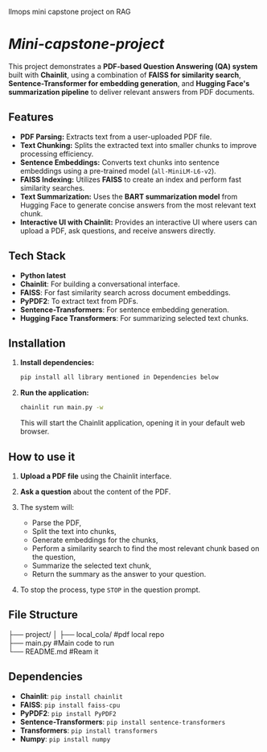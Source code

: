 llmops mini capstone project on RAG
# *Mini-capstone-project*

This project demonstrates a **PDF-based Question Answering (QA) system** built with **Chainlit**, using a combination of **FAISS for similarity search**, **Sentence-Transformer for embedding generation**, and **Hugging Face's summarization pipeline** to deliver relevant answers from PDF documents.

## **Features**

- **PDF Parsing:** Extracts text from a user-uploaded PDF file.
- **Text Chunking:** Splits the extracted text into smaller chunks to improve processing efficiency.
- **Sentence Embeddings:** Converts text chunks into sentence embeddings using a pre-trained model (`all-MiniLM-L6-v2`).
- **FAISS Indexing:** Utilizes **FAISS** to create an index and perform fast similarity searches.
- **Text Summarization:** Uses the **BART summarization model** from Hugging Face to generate concise answers from the most relevant text chunk.
- **Interactive UI with Chainlit:** Provides an interactive UI where users can upload a PDF, ask questions, and receive answers directly.

## **Tech Stack**

- **Python latest**
- **Chainlit**: For building a conversational interface.
- **FAISS**: For fast similarity search across document embeddings.
- **PyPDF2**: To extract text from PDFs.
- **Sentence-Transformers**: For sentence embedding generation.
- **Hugging Face Transformers**: For summarizing selected text chunks.

## **Installation**

1. **Install dependencies:**

    ```bash
    pip install all library mentioned in Dependencies below
    ```

2. **Run the application:**

    ```bash
    chainlit run main.py -w
    ```

    This will start the Chainlit application, opening it in your default web browser.

## **How to use it**

1. **Upload a PDF file** using the Chainlit interface.
2. **Ask a question** about the content of the PDF.
3. The system will:
   - Parse the PDF,
   - Split the text into chunks,
   - Generate embeddings for the chunks,
   - Perform a similarity search to find the most relevant chunk based on the question,
   - Summarize the selected text chunk,
   - Return the summary as the answer to your question.

4. To stop the process, type `STOP` in the question prompt.

## **File Structure**
├── project/
│   ├── local_cola/            #pdf local repo             
├── main.py                    #Main code to run                        
└── README.md                  #Ream it             


## **Dependencies**

- **Chainlit**: `pip install chainlit`
- **FAISS**: `pip install faiss-cpu`
- **PyPDF2**: `pip install PyPDF2`
- **Sentence-Transformers**: `pip install sentence-transformers`
- **Transformers**: `pip install transformers`
- **Numpy**: `pip install numpy`


